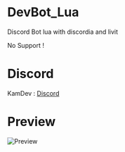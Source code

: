 # DevBot_Lua
Discord Bot lua with discordia and livit

No Support !
# Discord
KamDev : [Discord](https://discord.gg/wrWeg8Xssg)

# Preview

![Preview](https://cdn.discordapp.com/attachments/873808430702415872/955046120973799435/unknown.png)
